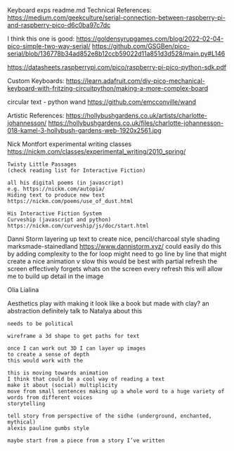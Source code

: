 Keyboard exps
readme.md
Technical References:
https://medium.com/geekculture/serial-connection-between-raspberry-pi-and-raspberry-pico-d6c0ba97c7dc


I think this one is good: https://goldensyrupgames.com/blog/2022-02-04-pico-simple-two-way-serial/
https://github.com/GSGBen/pico-serial/blob/136778b34ad852e8b12ccb59022d11a851d3d528/main.py#L146


https://datasheets.raspberrypi.com/pico/raspberry-pi-pico-python-sdk.pdf

Custom Keyboards:
https://learn.adafruit.com/diy-pico-mechanical-keyboard-with-fritzing-circuitpython/making-a-more-complex-board


circular text - python wand
https://github.com/emcconville/wand


Artistic References:
https://hollybushgardens.co.uk/artists/charlotte-johannesson/
https://hollybushgardens.co.uk/files/charlotte-johannesson-018-kamel-3-hollybush-gardens-web-1920x2561.jpg

Nick Montfort
    experimental writing classes
    https://nickm.com/classes/experimental_writing/2010_spring/
    
    Twisty Little Passages
    (check reading list for Interactive Fiction)

    all his digital poems (in javascript)
    e.g. https://nickm.com/autopia/
    Hiding text to produce new text
    https://nickm.com/poems/use_of_dust.html

    His Interactive Fiction System
    Curveship (javascript and python)
    https://nickm.com/curveship/js/doc/start.html

Danni Storm
    layering up text to create nice, pencil/charcoal style shading
    marksmade-stainedland
    https://www.dannistorm.xyz/
    could easily do this by adding complexity to the for loop
    might need to go line by line
    that might create a nice animation
    v slow
    this would be best with partial refresh
    the screen effectively forgets whats on the screen every refresh
    this will allow me to build up detail in the image

Olia Lialina



Aesthetics
	play with making it look like a book
	but made with clay?
	an abstraction
	definitely talk to Natalya about this

	needs to be political

	wireframe a 3d shape to get paths for text
	
	once I can work out 3D I can layer up images
	to create a sense of depth
	this would work with the 

	this is moving towards animation
	I think that could be a cool way of reading a text
	make it about (social) multiplicity
	move from small sentences making up a whole word to a huge variety of words from different voices
	storytelling

	tell story from perspective of the sidhe (underground, enchanted, mythical)
	alexis pauline gumbs style

	maybe start from a piece from a story I’ve written
	
